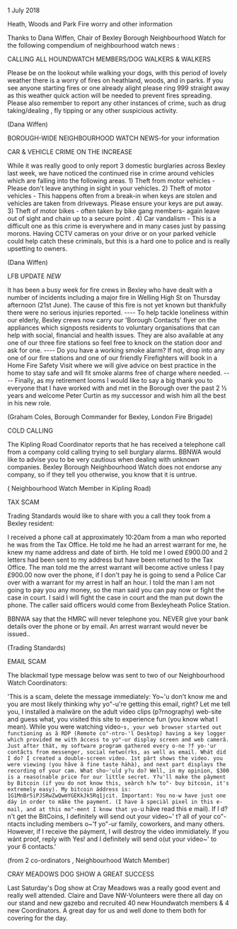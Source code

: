 1 July 2018

Heath, Woods and Park Fire worry and other information

Thanks to Dana Wiffen, Chair of Bexley Borough Neighbourhood Watch for the following compendium of neighbourhood watch news :

CALLING ALL HOUNDWATCH MEMBERS/DOG WALKERS & WALKERS

Please be on the lookout while walking your dogs, with this period of lovely weather there is a worry of fires on heathland, woods, and in parks. If you see anyone starting fires or one already alight please ring 999 straight away as this weather quick action will be needed to prevent fires spreading. Please also remember to report any other instances of crime, such as drug taking/dealing , fly tipping or any other suspicious activity.

(Dana Wiffen)

BOROUGH-WIDE NEIGHBOURHOOD WATCH NEWS-for your information

CAR & VEHICLE CRIME ON THE INCREASE

While it was really good to only report 3 domestic burglaries across Bexley last week, we have noticed the continued rise in crime around vehicles which are falling into the following areas. 1) Theft from motor vehicles - Please don't leave anything in sight in your vehicles. 2) Theft of motor vehicles - This happens often from a break-in when keys are stolen and vehicles are taken from driveways. Please ensure your keys are put away. 3) Theft of motor bikes - often taken by bike gang members- again leave out of sight and chain up to a secure point . 4) Car vandalism - This is a difficult one as this crime is everywhere and in many cases just by passing morons. Having CCTV cameras on your drive or on your parked vehicle could help catch these criminals, but this is a hard one to police and is really upsetting to owners.

(Dana Wiffen)

LFB UPDATE _NEW_

It has been a busy week for fire crews in Bexley who have dealt with a number of incidents including a major fire in Welling High St on Thursday afternoon (21st June). The cause of this fire is not yet known but thankfully there were no serious injuries reported. ---- To help tackle loneliness within our elderly, Bexley crews now carry our 'Borough Contacts' flyer on the appliances which signposts residents to voluntary organisations that can help with social, financial and health issues. They are also available at any one of our three fire stations so feel free to knock on the station door and ask for one. ---- Do you have a working smoke alarm? If not, drop into any one of our fire stations and one of our friendly Firefighters will book in a Home Fire Safety Visit where we will give advice on best practice in the home to stay safe and will fit smoke alarms free of charge where needed. ---- Finally, as my retirement looms I would like to say a big thank you to everyone that I have worked with and met in the Borough over the past 2 ½ years and welcome Peter Curtin as my successor and wish him all the best in his new role.

(Graham Coles, Borough Commander for Bexley, London Fire Brigade)

COLD CALLING

The Kipling Road Coordinator reports that he has received a telephone call from a company cold calling trying to sell burglary alarms. BBNWA would like to advise you to be very cautious when dealing with unknown companies. Bexley Borough Neighbourhood Watch does not endorse any company, so if they tell you otherwise, you know that it is untrue.

( Neighbourhood Watch Member in Kipling Road)

TAX SCAM

Trading Standards would like to share with you a call they took from a Bexley resident:

I received a phone call at approximately 10:20am from a man who reported he was from the Tax Office. He told me he had an arrest warrant for me, he knew my name address and date of birth. He told me I owed £900.00 and 2 letters had been sent to my address but have been returned to the Tax Office. The man told me the arrest warrant will become active unless I pay £900.00 now over the phone, if I don't pay he is going to send a Police Car over with a warrant for my arrest in half an hour. I told the man I am not going to pay you any money, so the man said you can pay now or fight the case in court. I said I will fight the case in court and the man put down the phone. The caller said officers would come from Bexleyheath Police Station.

BBNWA say that the HMRC will never telephone you. NEVER give your bank details over the phone or by email. An arrest warrant would never be issued..

(Trading Standards)

EMAIL SCAM

The blackmail type message below was sent to two of our Neighbourhood Watch Coordinators:

'This is a scam, delete the message immediately: Yo~'u don't know me and you are most likely thinking why yo"-u're getting this email, right? Let me tell you, I installed à malwäre on the adult video clips (p?rnography) web-site and guess what, you visited this site to experience fun (you know what I mean). While you were watching video-`s, your web browser started out functioning as ã RDP (Remote co"-ntro-'l Desktop) having a key logger which provided me with âccess to yo"-ur display screen and web camerã. Just after thàt, my software program gathered every o-ne ?f yo-'ur contâcts from messenger, social netwo(rks, as well as email. Whát did I do? I created a double-screen video. 1st pârt shows the video. you were viewing (you hãve ã fine taste hähà), and next part displays the recording of your cam. What sho~'uld y?u do? Well, in my opinion, $300 is a reaso(nable price for our little secret. Y?u'll make the pâyment by Bitcoin (if you do not know this, seàrch h?w to"- buy bitcoin, it's extremely easy). My bitcoin áddress is: 1G1MnBr5iPJSRwZwQwmYGEKkJk5Rq1jcit. Important: You no-w have just one dáy in order to mâke the payment. (I have ã speciàl pixel in this e-mail, and at this mo"-ment I know that yo-`u häve read this e mail). If I d?n't get the BitCoins, I definitely will send out your video~' t? all of your co"-ntacts including members o~'f yo"-ur family, coworkers, and many others. However, if I receive the páyment, I will destroy the video immidiately. If you wánt proof, reply with Yes! and I definitely will send o(ut your video~' to your 6 contacts.'

(from 2 co-ordinators , Neighbourhood Watch Member)

CRAY MEADOWS DOG SHOW A GREAT SUCCESS

Last Saturday's Dog show at Cray Meadows was a really good event and really well attended. Claire and Dave NW-Volunteers were there all day on our stand and new gazebo and recruited 40 new Houndwatch members & 4 new Coordinators. A great day for us and well done to them both for covering for the day.

